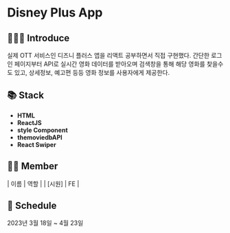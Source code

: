 # Disney Plus App


## 💁🏻‍♀️ Introduce
실제 OTT 서비스인 디즈니 플러스 앱을 리액트 공부하면서 직접 구현했다. 간단한 로그인 페이지부터 API로 실시간 영화 데이터를 받아오며 검색창을 통해 해당 영화를 찾을수도 있고, 상세정보, 예고편 등등 영화 정보를 사용자에게 제공한다.


## 📚 Stack
- **HTML**
- **ReactJS**
- **style Component**
- **themoviedbAPI**
- **React Swiper**

  
## 🤼‍♂️ Member
| 이름 | 역할 | 
| [시원] | FE |


## 📆 Schedule
2023년 3월 18일 ~ 4월 23일
